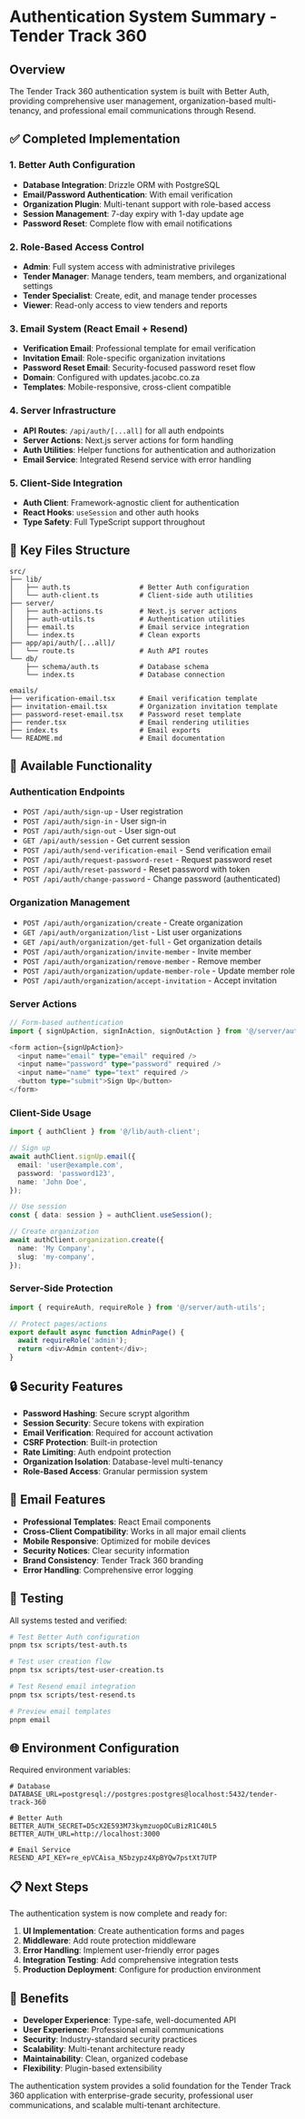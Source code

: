 # Authentication System Summary - Tender Track 360

## Overview

The Tender Track 360 authentication system is built with Better Auth, providing comprehensive user management, organization-based multi-tenancy, and professional email communications through Resend.

## ✅ Completed Implementation

### 1. Better Auth Configuration

- **Database Integration**: Drizzle ORM with PostgreSQL
- **Email/Password Authentication**: With email verification
- **Organization Plugin**: Multi-tenant support with role-based access
- **Session Management**: 7-day expiry with 1-day update age
- **Password Reset**: Complete flow with email notifications

### 2. Role-Based Access Control

- **Admin**: Full system access with administrative privileges
- **Tender Manager**: Manage tenders, team members, and organizational settings
- **Tender Specialist**: Create, edit, and manage tender processes
- **Viewer**: Read-only access to view tenders and reports

### 3. Email System (React Email + Resend)

- **Verification Email**: Professional template for email verification
- **Invitation Email**: Role-specific organization invitations
- **Password Reset Email**: Security-focused password reset flow
- **Domain**: Configured with updates.jacobc.co.za
- **Templates**: Mobile-responsive, cross-client compatible

### 4. Server Infrastructure

- **API Routes**: `/api/auth/[...all]` for all auth endpoints
- **Server Actions**: Next.js server actions for form handling
- **Auth Utilities**: Helper functions for authentication and authorization
- **Email Service**: Integrated Resend service with error handling

### 5. Client-Side Integration

- **Auth Client**: Framework-agnostic client for authentication
- **React Hooks**: `useSession` and other auth hooks
- **Type Safety**: Full TypeScript support throughout

## 🔧 Key Files Structure

```
src/
├── lib/
│   ├── auth.ts                 # Better Auth configuration
│   └── auth-client.ts          # Client-side auth utilities
├── server/
│   ├── auth-actions.ts         # Next.js server actions
│   ├── auth-utils.ts           # Authentication utilities
│   ├── email.ts                # Email service integration
│   └── index.ts                # Clean exports
├── app/api/auth/[...all]/
│   └── route.ts                # Auth API routes
└── db/
    ├── schema/auth.ts          # Database schema
    └── index.ts                # Database connection

emails/
├── verification-email.tsx      # Email verification template
├── invitation-email.tsx        # Organization invitation template
├── password-reset-email.tsx    # Password reset template
├── render.tsx                  # Email rendering utilities
├── index.ts                    # Email exports
└── README.md                   # Email documentation
```

## 🚀 Available Functionality

### Authentication Endpoints

- `POST /api/auth/sign-up` - User registration
- `POST /api/auth/sign-in` - User sign-in
- `POST /api/auth/sign-out` - User sign-out
- `GET /api/auth/session` - Get current session
- `POST /api/auth/send-verification-email` - Send verification email
- `POST /api/auth/request-password-reset` - Request password reset
- `POST /api/auth/reset-password` - Reset password with token
- `POST /api/auth/change-password` - Change password (authenticated)

### Organization Management

- `POST /api/auth/organization/create` - Create organization
- `GET /api/auth/organization/list` - List user organizations
- `GET /api/auth/organization/get-full` - Get organization details
- `POST /api/auth/organization/invite-member` - Invite member
- `POST /api/auth/organization/remove-member` - Remove member
- `POST /api/auth/organization/update-member-role` - Update member role
- `POST /api/auth/organization/accept-invitation` - Accept invitation

### Server Actions

```typescript
// Form-based authentication
import { signUpAction, signInAction, signOutAction } from '@/server/auth-actions';

<form action={signUpAction}>
  <input name="email" type="email" required />
  <input name="password" type="password" required />
  <input name="name" type="text" required />
  <button type="submit">Sign Up</button>
</form>
```

### Client-Side Usage

```typescript
import { authClient } from '@/lib/auth-client';

// Sign up
await authClient.signUp.email({
  email: 'user@example.com',
  password: 'password123',
  name: 'John Doe',
});

// Use session
const { data: session } = authClient.useSession();

// Create organization
await authClient.organization.create({
  name: 'My Company',
  slug: 'my-company',
});
```

### Server-Side Protection

```typescript
import { requireAuth, requireRole } from '@/server/auth-utils';

// Protect pages/actions
export default async function AdminPage() {
  await requireRole('admin');
  return <div>Admin content</div>;
}
```

## 🔒 Security Features

- **Password Hashing**: Secure scrypt algorithm
- **Session Security**: Secure tokens with expiration
- **Email Verification**: Required for account activation
- **CSRF Protection**: Built-in protection
- **Rate Limiting**: Auth endpoint protection
- **Organization Isolation**: Database-level multi-tenancy
- **Role-Based Access**: Granular permission system

## 📧 Email Features

- **Professional Templates**: React Email components
- **Cross-Client Compatibility**: Works in all major email clients
- **Mobile Responsive**: Optimized for mobile devices
- **Security Notices**: Clear security information
- **Brand Consistency**: Tender Track 360 branding
- **Error Handling**: Comprehensive error logging

## 🧪 Testing

All systems tested and verified:

```bash
# Test Better Auth configuration
pnpm tsx scripts/test-auth.ts

# Test user creation flow
pnpm tsx scripts/test-user-creation.ts

# Test Resend email integration
pnpm tsx scripts/test-resend.ts

# Preview email templates
pnpm email
```

## 🌐 Environment Configuration

Required environment variables:

```env
# Database
DATABASE_URL=postgresql://postgres:postgres@localhost:5432/tender-track-360

# Better Auth
BETTER_AUTH_SECRET=D5cX2E593M73kymzuopOCuBizR1C40L5
BETTER_AUTH_URL=http://localhost:3000

# Email Service
RESEND_API_KEY=re_epVCAisa_N5bzypz4XpBYQw7pstXt7UTP
```

## 📋 Next Steps

The authentication system is now complete and ready for:

1. **UI Implementation**: Create authentication forms and pages
2. **Middleware**: Add route protection middleware
3. **Error Handling**: Implement user-friendly error pages
4. **Integration Testing**: Add comprehensive integration tests
5. **Production Deployment**: Configure for production environment

## 🎯 Benefits

- **Developer Experience**: Type-safe, well-documented API
- **User Experience**: Professional email communications
- **Security**: Industry-standard security practices
- **Scalability**: Multi-tenant architecture ready
- **Maintainability**: Clean, organized codebase
- **Flexibility**: Plugin-based extensibility

The authentication system provides a solid foundation for the Tender Track 360 application with enterprise-grade security, professional user communications, and scalable multi-tenant architecture.
